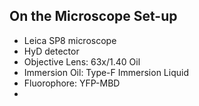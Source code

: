 ## On the Microscope Set-up

* Leica SP8 microscope
* HyD detector
* Objective Lens: 63x/1.40 Oil
* Immersion Oil: Type-F Immersion Liquid
* Fluorophore: YFP-MBD
* 

